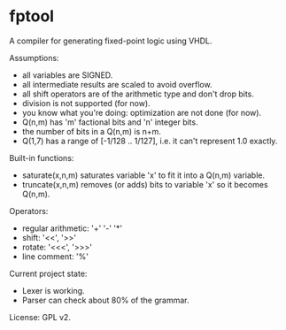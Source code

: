 # fptool
A compiler for generating fixed-point logic using VHDL.

Assumptions:
* all variables are SIGNED.
* all intermediate results are scaled to avoid overflow.
* all shift operators are of the arithmetic type and don't drop bits.
* division is not supported (for now).
* you know what you're doing: optimization are not done (for now).
* Q(n,m) has 'm' factional bits and 'n' integer bits.
* the number of bits in a Q(n,m) is n+m.
* Q(1,7) has a range of [-1/128 .. 1/127], i.e. it can't represent 1.0 exactly.

Built-in functions:
* saturate(x,n,m) saturates variable 'x' to fit it into a Q(n,m) variable.
* truncate(x,n,m) removes (or adds) bits to variable 'x' so it becomes Q(n,m).

Operators:
* regular arithmetic: '+' '-' '*' 
* shift: '<<', '>>'
* rotate: '<<<', '>>>'
* line comment: '%'

Current project state:
* Lexer is working.
* Parser can check about 80% of the grammar.

License: GPL v2.
